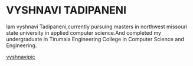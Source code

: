 # VYSHNAVI TADIPANENI

Iam vyshnavi Tadipaneni,currently pursuing masters in northwest missouri state university in applied computer science.And completed my undergraduate in Tirumala Engineering College in Computer Science and Engineering.

[vyshnavipic](vyshnavi.png)
